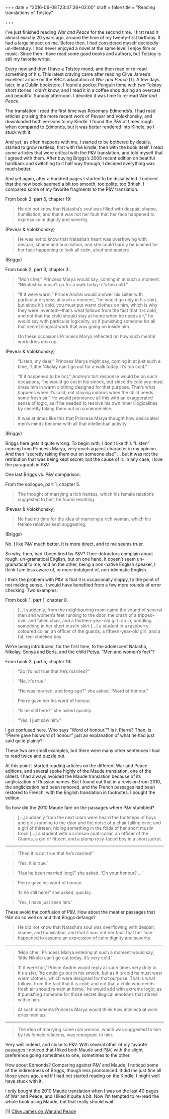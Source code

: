 +++
date = "2016-06-08T23:47:36+02:00"
draft = false
title = "Reading translations of Tolstoy"

+++

I’ve just finished reading *War and Peace* for the second time. I first read it almost exactly 20 years ago, around the time of my twenty-first birthday. It had a large impact on me. Before then, I had considered myself decidedly un-literatury. I had never enjoyed a novel at the same level I enjoy film or music. Since then I have read some good books and authors, but Tolstoy is still my favorite writer.

Every now and then I have a Tolstoy mood, and then read or re-read something of his. This latest craving came after reading Clive James’s excellent article on the BBC’s adaptation of *War and Peace* [1]. A few days later, in a Dublin bookstore, I found a pocket Penguin tome with two Tolstoy short stories I didn’t know, and I read it in a coffee shop during an overcast and beautiful Sunday afternoon. I decided it was time to re-read *War and Peace*.

The translation I read the first time was Rosemary Edmonds’s. I had read articles praising the more recent work of Pevear and Volokhonsky, and downloaded both versions to my Kindle. I found the P&V at times rough when compared to Edmonds, but it was better rendered into Kindle, so I stuck with it.

And yet, as often happens with me, I started to be bothered by details, started to grow restless, first with the kindle, then with the book itself. I read some articles that were critical with the P&V translation, and told myself that I agreed with them. After buying Briggs’s 2008 recent edition on beatiful hardback and switching to it half way through, I decided everything was much better.

And yet again, after a hundred pages I started to be dissatisfied. I noticed that the new book seemed a bit too smooth, too polite, too British. I compared some of my favorite fragments to the P&V translation.

From book 2, part 5, chapter 19:

> He did not know that Natasha’s soul was filled with despair, shame, humiliation, and that it was not her fault that her face happened to express calm dignity and severity.

(Pevear & Volokhonsky)

> He was not to know that Natasha’s heart was overflowing with despair, shame and humiliation, and she could hardly be blamed for her face happening to look all calm, aloof and austere.

(Briggs)

From book 2, part 3, chapter 3:

> “Mon cher,” Princess Marya would say, coming in at such a moment, “Nikolushka musn’t go for a walk today: it’s too cold.”

> “If it were warm,” Prince Andrei would answer his sister with particular dryness at such a moment, “he would go only in his shirt, but since it’s cold, you must put warm clothes on him, which is why they were invented—that’s what follows from the fact that it is cold, and not that the child should stay at home when he needs air,” he would say with particular logicality, as if punishing someone for all that secret illogical work that was going on inside him.

> On these occasions Princess Marya reflected on how such mental work dries men up.

(Pevear & Volokhonsky)

> “Listen, my dear,” Princess Marya might say, coming in at just such a time, “Little Nikolay can’t go out for a walk today. It’s too cold.”

> “If it happened to be hot,” Andrey’s tart response would be on such occasions, “he would go out in his smock, but since it’s cold you must dress him in warm clothing designed for that purpose. That’s what happens when it’s cold, not staying indoors when the child needs some fresh air.” He would pronounce all this with an exaggerated sense of logic, as if he needed to resolve his own inner illogicalities by secretly taking them out on someone else.

> It was at times like this that Princess Marya thought how desiccated men’s minds become with all that intellectual activity.

(Briggs)

Briggs here gets it quite wrong. To begin with, I don’t like this “Listen” coming from Princess Marya, very much against character in my opinion. And then “secretly taking them out on someone else” … but it was not the retribution that was being kept secret, but the cause of it. In any case, I love the paragraph in P&V.

One last Briggs vs. P&V comparison.

From the epilogue, part 1, chapter 5.

> The thought of marrying a rich heiress, which his female relations suggested to him, he found revolting.

(Pevear & Volokhonsky)

> He had no time for the idea of marrying a rich woman, which his female relatives kept suggesting.

(Briggs)

No.
I like P&V much better. It is more direct, and to me seems truer.

So why, then, had I been tired by P&V? Their detractors complain about rough, un-gramatical English, but on one hand, it doesn’t seem un-gramatical to me, and on the other, being a non-native English speaker, I think I am less aware of, or more indulgent of, non-idiomatic English.

I think the problem with P&V is that it is occasionally sloppy, to the point of not making sense. It would have benefited from a few more rounds of error checking. Two examples:

From book 1, part 1, chapter 8.

> […] suddenly, from the neighbouring room came the sound of several men and women’s feet running to the door, the crash of a tripped-over and fallen chair, and a thirteen-year-old girl ran in, bundling something in her short muslin skirt […] a student in a raspberry-coloured collar, an officer of the guards, a fifteen-year-old girl, and a fat, red-cheeked boy

We’re being introduced, for the first time, to the adolescent Natasha, Nikolay, Sonya and Boris, and the child Petya. “Men and women’s feet”?

From book 2, part 5, chapter 19:

> “So it’s not true that he’s married?”

> “No, it’s true.”

> “He was married, and long ago?” she asked. “Word of honour.”

> Pierre gave her his word of honour.

> “Is he still here?” she asked quickly.

> “Yes, I just saw him.”

I get confused here. Who says “Word of honour.”? Is it Pierre? Then, is “Pierre gave his word of honour” just an explanation of what he had just said quite plainly?

These two are small examples, but there were many other sentences I had to read twice and puzzle out.

At this point I started reading articles on the different War and Peace editions, and several spoke highly of the Maude translation, one of the oldest. I had always avoided the Maude translation because of its anglicization of Russian names. But I found out that in a revision from 2010, the anglicization had been removed, and the French passages had been restored to French, with the English translation in footnotes. I bought the edition.

So how did the 2010 Maude fare on the passages where P&V stumbled?

> […] suddenly from the next room were heard the footsteps of boys and girls running to the door and the noise of a chair falling over, and a girl of thirteen, hiding something in the folds of her short muslin frock […] a student with a crimson coat-collar, an officer of the Guards, a girl of fifteen, and a plump rosy-faced boy in a short jacket.

<hr/>

> ‘Then it is not true that he’s married!’

> ‘Yes, it is true.’

> ‘Has he been married long?’ she asked. ‘On your honour? …’

> Pierre gave his word of honour.

> ‘Is he still here?’ she asked, quickly.

> ‘Yes, I have just seen him.’

These avoid the confusion of P&V. How about the meatier passages that P&V do so well on and that Briggs defangs?

> He did not know that Natasha’s soul was overflowing with despair, shame, and humiliation, and that it was not her fault that her face happened to assume an expression of calm dignity and severity.

<hr/>

> ‘Mon cher,’ Princess Marya entering at such a moment would say, ‘little Nikolai can’t go out today, it’s very cold.’

> ‘If it were hot,’ Prince Andrei would reply at such times very drily to his sister, ‘he could go out in his smock, but as it is cold he must wear warm clothes, which were designed for that purpose. That is what follows from the fact that it is cold; and not that a child who needs fresh air should remain at home,’ he would add with extreme logic, as if punishing someone for those secret illogical emotions that stirred within him.

> At such moments Princess Marya would think how intellectual work dries men up.

<hr/>

> The idea of marrying some rich woman, which was suggested to him by his female relations, was repugnant to him.

Very well indeed, and close to P&V. With several other of my favorite passages I noticed that I liked both Maude and P&V, with the slight preference going sometimes to one, sometimes to the other.

How about Edmonds? Comparing against P&V and Maude, I noticed some of the indirectness of Briggs, though less pronounced. It did me just fine all those years ago, and if I had not started reading on the Kindle, I might well have stuck with it.

I only bought the 2010 Maude translation when I was on the last 40 pages of War and Peace, and I liked it quite a bit. Now I’m tempted to re-read the whole book using Maude, but that really should wait.

[1] [Clive James on War and Peace](https://www.theguardian.com/tv-and-radio/2016/feb/13/clive-james-bbc-war-and-peace-measure-up)

